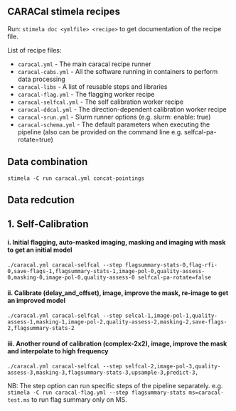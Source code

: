 CARACal stimela recipes
-----------------------

Run: `stimela doc <ymlfile> <recipe>` to get documentation of the recipe file. 

List of recipe files:
- `caracal.yml` - The main caracal recipe runner
- `caracal-cabs.yml` - All the software running in containers to perform data processing
- `caracal-libs` - A list of reusable steps and libraries
- `caracal-flag.yml` - The flagging worker recipe
- `caracal-selfcal.yml` - The self calibration worker recipe
- `caracal-ddcal.yml` - The direction-dependent calibration worker recipe
- `caracal-srun.yml` - Slurm runner options (e.g. slurm: enable: true)
- `caracal-schema.yml` - The default parameters when executing the pipeline (also can be provided on the command line e.g. selfcal-pa-rotate=true)

Data combination
----------------

`stimela -C run caracal.yml concat-pointings`


Data redcution
--------------

## 1. Self-Calibration 

#### i. Initial flagging, auto-masked imaging, masking and imaging with mask to get an initial model
`./caracal.yml caracal-selfcal --step flagsummary-stats-0,flag-rfi-0,save-flags-1,flagsummary-stats-1,image-pol-0,quality-assess-0,masking-0,image-pol-0,quality-assess-0 selfcal-pa-rotate=false`

#### ii. Calibrate (delay_and_offset), image, improve the mask, re-image to get an improved model
`./caracal.yml caracal-selfcal --step selcal-1,image-pol-1,quality-assess-1,masking-1,image-pol-2,quality-assess-2,masking-2,save-flags-2,flagsummary-stats-2`

#### iii. Another round of calibration (complex-2x2), image, improve the mask and interpolate to high frequency
`./caracal.yml caracal-selfcal --step selfcal-2,image-pol-3,quality-assess-3,masking-3,flagsummary-stats-3,upsample-3,predict-3,`

NB: The step option can run specific steps of the pipeline separately. e.g. `stimela -C run caracal-flag.yml --step flagsummary-stats ms=caracal-test.ms` to run flag summary only on MS.
